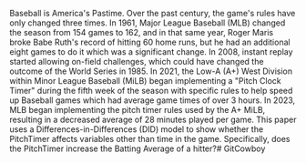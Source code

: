 Baseball is America's Pastime. Over the past century, the game's rules have only changed three times. In 1961, Major League Baseball (MLB) changed the season from 154 games to 162, and in that same year, Roger Maris broke Babe Ruth's record of hitting 60 home runs, but he had an additional eight games to do it which was a significant change. In 2008, instant replay started allowing on-field challenges, which could have changed the outcome of the World Series in 1985. In 2021, the Low-A (A+) West Division within Minor League Baseball (MiLB) began implementing a "Pitch Clock Timer" during the fifth week of the season with specific rules to help speed up Baseball games which had average game times of over 3 hours. In 2023, MLB began implementing the pitch timer rules used by the A+ MiLB, resulting in a decreased average of 28 minutes played per game. This paper uses a Differences-in-Differences (DID) model to show whether the PitchTimer affects variables other than time in the game. Specifically, does the PitchTimer increase the Batting Average of a hitter?# GitCowboy
